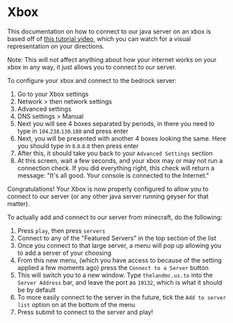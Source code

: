 # Xbox

This documentation on how to connect to our java server on an xbox is based off of [this tutorial video](https://youtu.be/g8mHvasVHMs), which you can watch for a visual representation on your directions.

Note: This will not affect anything about how your internet works on your xbox in any way, it just allows you to connect to our server.

To configure your xbox and connect to the bedrock server:

1. Go to your Xbox settings
2. Network > then network settings
3. Advanced settings
4. DNS settings > Manual
5. Next you will see 4 boxes separated by periods, in there you need to type in `104`.`238`.`130`.`180` and press enter
6. Next, you will be presented with another 4 boxes looking the same. Here you should type in `8`.`8`.`8`.`8` then press enter
7. After this, it should take you back to your `Advanced Settings` section
8. At this screen, wait a few seconds, and your xbox may or may not run a connection check. If you did everything right, this check will return a message: "It's all good. Your console is connected to the Internet."

Congratulations! Your Xbox is now properly configured to allow you to connect to our server (or any other java server running geyser for that matter).

To actually add and connect to our server from minecraft, do the following:

1. Press `play`, then press `servers`
2. Connect to any of the "Featured Servers" in the top section of the list
3. Once you connect to that large server, a menu will pop up allowing you to add a server of your choosing
4. From this new menu, (which you have access to because of the setting applied a few moments ago) press the `Connect to a Server` button
5. This will switch you to a new window. Type `thelandmc.us.to` into the `Server Address` bar, and leave the port as `19132`, which is what it should be by default
6. To more easily connect to the server in the future, tick the `Add to server list` option on at the bottom of the menu
7. Press submit to connect to the server and play!
